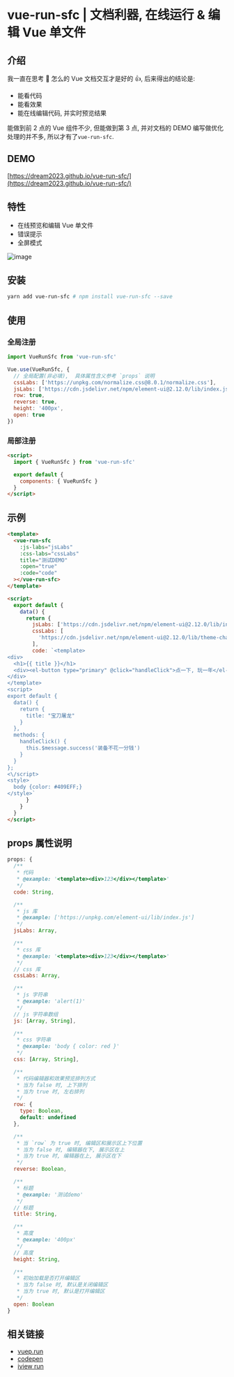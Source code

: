 # vue-run-sfc | 文档利器, 在线运行 & 编辑 Vue 单文件

## 介绍

我一直在思考 🤔 怎么的 Vue 文档交互才是好的 👍, 后来得出的结论是:

- 能看代码
- 能看效果
- 能在线编辑代码, 并实时预览结果

能做到前 2 点的 Vue 组件不少, 但能做到第 3 点, 并对文档的 DEMO 编写做优化处理的并不多, 所以才有了`vue-run-sfc`.

## DEMO

[https://dream2023.github.io/vue-run-sfc/](https://dream2023.github.io/vue-run-sfc/)

## 特性

- 在线预览和编辑 Vue 单文件
- 错误提示
- 全屏模式

![image](https://cdn.nlark.com/yuque/0/2019/gif/364322/1574954317267-af8cb219-8330-4e34-b9ac-a4ed417192a7.gif)

## 安装

```bash
yarn add vue-run-sfc # npm install vue-run-sfc --save
```

## 使用

### 全局注册

```js
import VueRunSfc from 'vue-run-sfc'

Vue.use(VueRunSfc, {
  // 全局配置(非必填),  具体属性含义参考 `props` 说明
  cssLabs: ['https://unpkg.com/normalize.css@8.0.1/normalize.css'],
  jsLabs: ['https://cdn.jsdelivr.net/npm/element-ui@2.12.0/lib/index.js'],
  row: true,
  reverse: true,
  height: '400px',
  open: true
})
```

### 局部注册

```html
<script>
  import { VueRunSfc } from 'vue-run-sfc'

  export default {
    components: { VueRunSfc }
  }
</script>
```

## 示例

```html
<template>
  <vue-run-sfc
    :js-labs="jsLabs"
    :css-labs="cssLabs"
    title="测试DEMO"
    :open="true"
    :code="code"
  ></vue-run-sfc>
</template>

<script>
  export default {
    data() {
      return {
        jsLabs: ['https://cdn.jsdelivr.net/npm/element-ui@2.12.0/lib/index.js'],
        cssLabs: [
          'https://cdn.jsdelivr.net/npm/element-ui@2.12.0/lib/theme-chalk/index.css'
        ],
        code: `<template>
<div>
  <h1>{{ title }}</h1>
  <div><el-button type="primary" @click="handleClick">点一下, 玩一年</el-button></div>
</div>
</template>
<script>
export default {
  data() {
    return {
      title: "宝刀屠龙"
    }
  },
  methods: {
    handleClick() {
      this.$message.success('装备不花一分钱')
    }
  }
};
<\/script>
<style>
  body {color: #409EFF;}
</style>`
      }
    }
  }
</script>
```

## props 属性说明

```js
props: {
  /**
   * 代码
   * @example: '<template><div>123</div></template>'
   */
  code: String,

  /**
   * js 库
   * @example: ['https://unpkg.com/element-ui/lib/index.js']
   */
  jsLabs: Array,

  /**
   * css 库
   * @example: '<template><div>123</div></template>'
   */
  // css 库
  cssLabs: Array,

  /**
   * js 字符串
   * @example: 'alert(1)'
   */
  // js 字符串数组
  js: [Array, String],

  /**
   * css 字符串
   * @example: 'body { color: red }'
   */
  css: [Array, String],

  /**
   * 代码编辑器和效果预览排列方式
   * 当为 false 时, 上下排列
   * 当为 true 时, 左右排列
   */
  row: {
    type: Boolean,
    default: undefined
  },

  /**
   * 当 `row` 为 true 时, 编辑区和展示区上下位置
   * 当为 false 时, 编辑器在下, 展示区在上
   * 当为 true 时, 编辑器在上, 展示区在下
   */
  reverse: Boolean,

  /**
   * 标题
   * @example: '测试demo'
   */
  // 标题
  title: String,

  /**
   * 高度
   * @example: '400px'
   */
  // 高度
  height: String,

  /**
   * 初始加载是否打开编辑区
   * 当为 false 时, 默认是关闭编辑区
   * 当为 true 时, 默认是打开编辑区
   */
  open: Boolean
}
```

## 相关链接

- [vuep.run](https://vuep.run/)
- [codepen](http://codepen.io/)
- [iview run](https://run.iviewui.com/)
